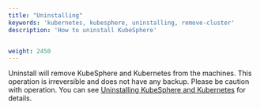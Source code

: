 ```yaml
---
title: "Uninstalling"
keywords: 'kubernetes, kubesphere, uninstalling, remove-cluster'
description: 'How to uninstall KubeSphere'


weight: 2450
---
```


Uninstall will remove KubeSphere and Kubernetes from the machines. This operation is irreversible and does not have any backup. Please be caution with operation. You can see [Uninstalling KubeSphere and Kubernetes](../uninstalling-kubesphere-and-kubernetes) for details.
